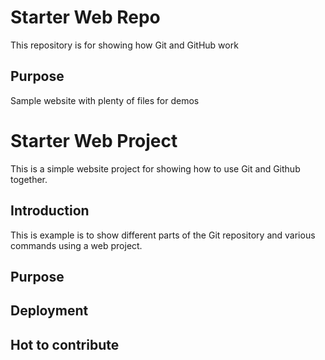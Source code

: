 # Starter Web Repo

This repository is for showing how Git and GitHub work

## Purpose

Sample website with plenty of files for demos

# Starter Web Project
This is a simple website project for showing how to use Git and Github together.
## Introduction
This is example is to show different parts of the Git repository and various commands using a web project.
## Purpose

## Deployment

## Hot to contribute